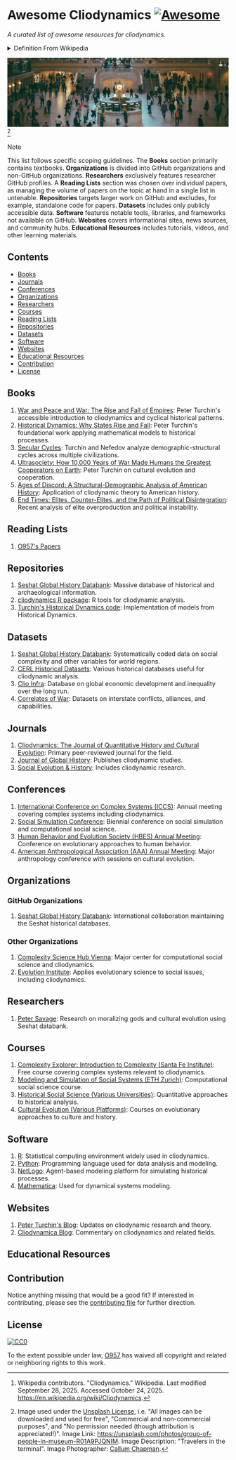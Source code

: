 # Awesome Cliodynamics [![Awesome](https://awesome.re/badge-flat.svg)](https://awesome.re)

_A curated list of awesome resources for cliodynamics._

<details markdown=1>

<summary> Definition From Wikipedia </summary>

> **Cliodynamics** ([/ˌkliːoʊdaɪˈnæmɪks/](https://en.wikipedia.org/wiki/Help:IPA/English "Help:IPA/English")) is a [transdisciplinary](https://en.wikipedia.org/wiki/Transdisciplinarity "Transdisciplinarity") area of research that integrates [cultural evolution](https://en.wikipedia.org/wiki/Cultural_evolution "Cultural evolution"), [economic history](https://en.wikipedia.org/wiki/Economic_history "Economic history")/[cliometrics](https://en.wikipedia.org/wiki/Cliometrics "Cliometrics"), [macrosociology](https://en.wikipedia.org/wiki/Macrosociology "Macrosociology"), the mathematical modeling of historical processes during the *[longue durée](https://en.wikipedia.org/wiki/Longue_dur%C3%A9e "Longue durée")*, and the construction and analysis of historical databases. [[1](https://en.wikipedia.org/wiki/Cliodynamics#cite_note-FOOTNOTETurchin2008-1)] [^wikipedia_citation]

[^wikipedia_citation]: Wikipedia contributors. "Cliodynamics." Wikipedia. Last modified September 28, 2025. Accessed October 24, 2025. <https://en.wikipedia.org/wiki/Cliodynamics>.

</details>

![](./assets/cliodynamics.jpg) [^image_attribution]

[^image_attribution]: Image used under the [Unsplash License](https://unsplash.com/license), i.e. "All images can be downloaded and used for free", "Commercial and non-commercial purposes", and "No permission needed (though attribution is appreciated!)". Image Link: <https://unsplash.com/photos/group-of-people-in-museum-R01A9PJQNIM>. Image Description: "Travelers in the terminal". Image Photographer: [Callum Chapman](https://unsplash.com/@callumchapman).

> [!NOTE]
>
> This list follows specific scoping guidelines. The **Books** section primarily contains textbooks. **Organizations** is divided into GitHub organizations and non-GitHub organizations. **Researchers** exclusively features researcher GitHub profiles. A **Reading Lists** section was chosen over individual papers, as managing the volume of papers on the topic at hand in a single list in untenable. **Repositories** targets larger work on GitHub and excludes, for example, standalone code for papers. **Datasets** includes only publicly accessible data. **Software** features notable tools, libraries, and frameworks not available on GitHub. **Websites** covers informational sites, news sources, and community hubs. **Educational Resources** includes tutorials, videos, and other learning materials.

## Contents

- [Books](#books)
- [Journals](#journals)
- [Conferences](#conferences)
- [Organizations](#organizations)
- [Researchers](#researchers)
- [Courses](#courses)
- [Reading Lists](#reading-lists)
- [Repositories](#repositories)
- [Datasets](#datasets)
- [Software](#software)
- [Websites](#websites)
- [Educational Resources](#educational-resources)
- [Contribution](#contribution)
- [License](#license)

## Books

1. [War and Peace and War: The Rise and Fall of Empires](https://www.amazon.com/War-Peace-Rise-Fall-Empires/dp/0452288193): Peter Turchin's accessible introduction to cliodynamics and cyclical historical patterns.
2. [Historical Dynamics: Why States Rise and Fall](https://press.princeton.edu/books/paperback/9780691116693/historical-dynamics): Peter Turchin's foundational work applying mathematical models to historical processes.
3. [Secular Cycles](https://press.princeton.edu/books/hardcover/9780691136967/secular-cycles): Turchin and Nefedov analyze demographic-structural cycles across multiple civilizations.
4. [Ultrasociety: How 10,000 Years of War Made Humans the Greatest Cooperators on Earth](https://www.amazon.com/Ultrasociety-Years-Made-Humans-Greatest/dp/0996139516): Peter Turchin on cultural evolution and cooperation.
5. [Ages of Discord: A Structural-Demographic Analysis of American History](https://www.amazon.com/Ages-Discord-Structural-Demographic-Analysis-American/dp/0996139540): Application of cliodynamic theory to American history.
6. [End Times: Elites, Counter-Elites, and the Path of Political Disintegration](https://www.penguinrandomhouse.com/books/671801/end-times-by-peter-turchin/): Recent analysis of elite overproduction and political instability.

## Reading Lists

1. [O957's Papers](assets/o957_reading_list.md)

## Repositories

1. [Seshat Global History Databank](https://github.com/seshat-ga): Massive database of historical and archaeological information.
2. [cliodynamics R package](https://github.com/ctesta01/cliodynamics): R tools for cliodynamic analysis.
3. [Turchin's Historical Dynamics code](https://github.com/ptrdo/turchin): Implementation of models from Historical Dynamics.

## Datasets

1. [Seshat Global History Databank](http://seshatdatabank.info/): Systematically coded data on social complexity and other variables for world regions.
2. [CERL Historical Datasets](http://www.cerl.org/): Various historical databases useful for cliodynamic analysis.
3. [Clio Infra](https://clio-infra.eu/): Database on global economic development and inequality over the long run.
4. [Correlates of War](https://correlatesofwar.org/): Datasets on interstate conflicts, alliances, and capabilities.

## Journals

1. [Cliodynamics: The Journal of Quantitative History and Cultural Evolution](https://escholarship.org/uc/irows_cliodynamics): Primary peer-reviewed journal for the field.
2. [Journal of Global History](https://www.cambridge.org/core/journals/journal-of-global-history): Publishes cliodynamic studies.
3. [Social Evolution & History](http://www.sociostudies.org/journal/seh/): Includes cliodynamic research.

## Conferences

1. [International Conference on Complex Systems (ICCS)](https://necsi.edu/iccs): Annual meeting covering complex systems including cliodynamics.
2. [Social Simulation Conference](https://ssc.journalhosting.ucalgary.ca/): Biennial conference on social simulation and computational social science.
3. [Human Behavior and Evolution Society (HBES) Annual Meeting](https://www.hbes.com/): Conference on evolutionary approaches to human behavior.
4. [American Anthropological Association (AAA) Annual Meeting](https://www.americananthro.org/): Major anthropology conference with sessions on cultural evolution.

## Organizations

### GitHub Organizations

1. [Seshat Global History Databank](https://github.com/seshat-ga): International collaboration maintaining the Seshat historical databases.

### Other Organizations

1. [Complexity Science Hub Vienna](https://www.csh.ac.at/): Major center for computational social science and cliodynamics.
2. [Evolution Institute](https://evolution-institute.org/): Applies evolutionary science to social issues, including cliodynamics.

## Researchers

1. [Peter Savage](https://github.com/pesavage): Research on moralizing gods and cultural evolution using Seshat databank.

## Courses

1. [Complexity Explorer: Introduction to Complexity (Santa Fe Institute)](https://www.complexityexplorer.org/courses/): Free course covering complex systems relevant to cliodynamics.
2. [Modeling and Simulation of Social Systems (ETH Zurich)](https://www.sg.ethz.ch/): Computational social science course.
3. [Historical Social Science (Various Universities)](https://www.coursera.org/): Quantitative approaches to historical analysis.
4. [Cultural Evolution (Various Platforms)](https://www.futurelearn.com/): Courses on evolutionary approaches to culture and history.

## Software

1. [R](https://www.r-project.org/): Statistical computing environment widely used in cliodynamics.
2. [Python](https://www.python.org/): Programming language used for data analysis and modeling.
3. [NetLogo](https://ccl.northwestern.edu/netlogo/): Agent-based modeling platform for simulating historical processes.
4. [Mathematica](https://www.wolfram.com/mathematica/): Used for dynamical systems modeling.

## Websites

1. [Peter Turchin's Blog](http://peterturchin.com/): Updates on cliodynamic research and theory.
2. [Cliodynamica Blog](https://cliodynamica.wordpress.com/): Commentary on cliodynamics and related fields.

## Educational Resources

## Contribution

Notice anything missing that would be a good fit? If interested in contributing, please see the [contributing file](./CONTRIBUTING.md) for further direction.

## License

[![CC0](http://mirrors.creativecommons.org/presskit/buttons/88x31/svg/cc-zero.svg)](https://creativecommons.org/publicdomain/zero/1.0/)

To the extent possible under law, [O957](https://github.com/O957) has waived all copyright and related or neighboring rights to this work.
